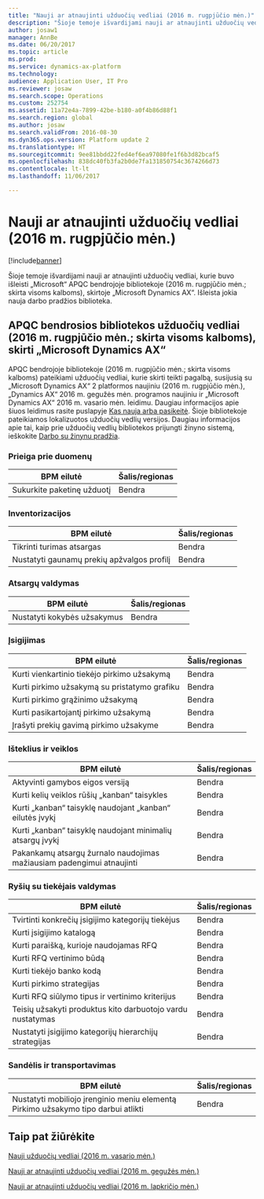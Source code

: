 ```yaml
---
title: "Nauji ar atnaujinti užduočių vedliai (2016 m. rugpjūčio mėn.)"
description: "Šioje temoje išvardijami nauji ar atnaujinti užduočių vedliai, kurie buvo išleisti „Microsoft“ APQC bendrojoje bibliotekoje (2016 m. rugpjūčio mėn.; skirta visoms kalboms), skirtoje „Microsoft Dynamics AX“. Išleista jokia nauja darbo pradžios biblioteka."
author: josaw1
manager: AnnBe
ms.date: 06/20/2017
ms.topic: article
ms.prod: 
ms.service: dynamics-ax-platform
ms.technology: 
audience: Application User, IT Pro
ms.reviewer: josaw
ms.search.scope: Operations
ms.custom: 252754
ms.assetid: 11a72e4a-7899-42be-b180-a0f4b86d88f1
ms.search.region: global
ms.author: josaw
ms.search.validFrom: 2016-08-30
ms.dyn365.ops.version: Platform update 2
ms.translationtype: HT
ms.sourcegitcommit: 9ee81bbdd22fed4ef6ea97080fe1f6b3d82bcaf5
ms.openlocfilehash: 838dc40fb3fa2b0de7fa131850754c3674266d73
ms.contentlocale: lt-lt
ms.lasthandoff: 11/06/2017

---
```


# <a name="new-or-updated-task-guides-august-2016"></a>Nauji ar atnaujinti užduočių vedliai (2016 m. rugpjūčio mėn.)

[!include[banner](../includes/banner.md)]


Šioje temoje išvardijami nauji ar atnaujinti užduočių vedliai, kurie buvo išleisti „Microsoft“ APQC bendrojoje bibliotekoje (2016 m. rugpjūčio mėn.; skirta visoms kalboms), skirtoje „Microsoft Dynamics AX“. Išleista jokia nauja darbo pradžios biblioteka.

<a name="task-guides-in-the-august-2016---all-languages-apqc-unified-library-for-microsoft-dynamics-ax"></a>[]()APQC bendrosios bibliotekos užduočių vedliai (2016 m. rugpjūčio mėn.; skirta visoms kalboms), skirti „Microsoft Dynamics AX“
---------------------------------------------------------------------------------------------------

APQC bendrojoje bibliotekoje (2016 m. rugpjūčio mėn.; skirta visoms kalboms) pateikiami užduočių vedliai, kurie skirti teikti pagalbą, susijusią su „Microsoft Dynamics AX“ 2 platformos naujiniu (2016 m. rugpjūčio mėn.), „Dynamics AX“ 2016 m. gegužės mėn. programos naujiniu ir „Microsoft Dynamics AX“ 2016 m. vasario mėn. leidimu. Daugiau informacijos apie šiuos leidimus rasite puslapyje [Kas nauja arba pasikeitė](whats-new-changed.md). Šioje bibliotekoje pateikiamos lokalizuotos užduočių vedlių versijos. Daugiau informacijos apie tai, kaip prie užduočių vedlių bibliotekos prijungti žinyno sistemą, ieškokite [Darbo su žinynu pradžia](help-overview.md).

### <a name="data-access"></a>Prieiga prie duomenų

| BPM eilutė           | Šalis/regionas |
|--------------------|----------------|
| Sukurkite paketinę užduotį | Bendra         |

### <a name="inventory"></a>Inventorizacijos

| BPM eilutė                                | Šalis/regionas |
|-----------------------------------------|----------------|
| Tikrinti turimas atsargas         | Bendra         |
| Nustatyti gaunamų prekių apžvalgos profilį | Bendra         |

### <a name="inventory-management"></a>Atsargų valdymas

| BPM eilutė              | Šalis/regionas |
|-----------------------|----------------|
| Nustatyti kokybės užsakymus | Bendra         |

### <a name="procurement"></a>Įsigijimas

| BPM eilutė                                          | Šalis/regionas |
|---------------------------------------------------|----------------|
| Kurti vienkartinio tiekėjo pirkimo užsakymą   | Bendra         |
| Kurti pirkimo užsakymą su pristatymo grafiku  | Bendra         |
| Kurti pirkimo grąžinimo užsakymą                    | Bendra         |
| Kurti pasikartojantį pirkimo užsakymą                    | Bendra         |
| Įrašyti prekių gavimą pirkimo užsakyme | Bendra         |

### <a name="resource-and-activities"></a>Išteklius ir veiklos

| BPM eilutė                                                | Šalis/regionas |
|---------------------------------------------------------|----------------|
| Aktyvinti gamybos eigos versiją                      | Bendra         |
| Kurti kelių veiklos rūšių „kanban“ taisykles            | Bendra         |
| Kurti „kanban“ taisyklę naudojant „kanban“ eilutės įvykį          | Bendra         |
| Kurti „kanban“ taisyklę naudojant minimalių atsargų įvykį        | Bendra         |
| Pakankamų atsargų žurnalo naudojimas mažiausiam padengimui atnaujinti | Bendra         |

### <a name="supplier-relationship-management"></a>Ryšių su tiekėjais valdymas

| BPM eilutė                                                           | Šalis/regionas |
|--------------------------------------------------------------------|----------------|
| Tvirtinti konkrečių įsigijimo kategorijų tiekėjus                | Bendra         |
| Kurti įsigijimo katalogą                                       | Bendra         |
| Kurti paraišką, kurioje naudojamas RFQ                              | Bendra         |
| Kurti RFQ vertinimo būdą                                   | Bendra         |
| Kurti tiekėjo banko kodą                                       | Bendra         |
| Kurti pirkimo strategijas                                         | Bendra         |
| Kurti RFQ siūlymo tipus ir vertinimo kriterijus            | Bendra         |
| Teisių užsakyti produktus kito darbuotojo vardu nustatymas | Bendra         |
| Nustatyti įsigijimo kategorijų hierarchijų strategijas               | Bendra         |

### <a name="warehouse-and-transportation"></a>Sandėlis ir transportavimas

| BPM eilutė                                                                    | Šalis/regionas |
|-----------------------------------------------------------------------------|----------------|
| Nustatyti mobiliojo įrenginio meniu elementą Pirkimo užsakymo tipo darbui atlikti | Bendra         |



<a name="see-also"></a>Taip pat žiūrėkite
--------

[Nauji užduočių vedliai (2016 m. vasario mėn.)](new-task-guides-available-february-2016.md)

[Nauji ar atnaujinti užduočių vedliai (2016 m. gegužės mėn.)](new-updated-task-guides-available-may-2016.md)

[Nauji ar atnaujinti užduočių vedliai (2016 m. lapkričio mėn.)](new-task-guides-november-2016.md)




